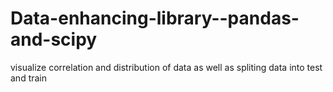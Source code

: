 # Data-enhancing-library--pandas-and-scipy
visualize correlation and distribution of data as well as spliting data into test and train
